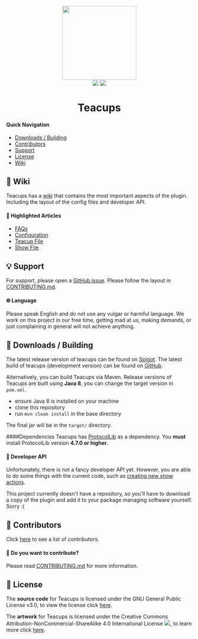 <p align="center">
<img src="https://leonardobishop.com/artwork/questcompass2-256.png" width="200" height="200"><br>
<img src="https://isitmaintained.com/badge/resolution/Berehum/teacups.svg">
<img src="https://isitmaintained.com/badge/open/Berehum/teacups.svg">
<h1 align="center">Teacups</h1>
</p>

#### Quick Navigation

- [Downloads / Building](#-downloads--building)
- [Contributors](#-contributors)
- [Support](#-support)
- [License](#-license)
- [Wiki](#-wiki)

## 📖 Wiki

Teacups has a [wiki](https://github.com/Berehum/teacups/wiki/) that contains the most important aspects of the plugin.
Including the layout of the config files and developer API.


#### 🌟 Highlighted Articles

- [FAQs](https://github.com/Berehum/teacups/wiki)
- [Configuration](https://github.com/Berehum/teacups/wiki/Config)
- [Teacup File](https://github.com/Berehum/teacups/wiki/Teacup-File)
- [Show File](https://github.com/Berehum/teacups/wiki/Show-File)


## 💡 Support

For support, please open a [GitHub issue](https://github.com/Berehum/teacups/issues).
Please follow the layout in [CONTRIBUTING.md](https://github.com/Berehum/teacups/blob/master/CONTRIBUTING.md).

#### 🌐 Language

Please speak English and do not use any vulgar or harmful language. We work on this project in our free time, getting
mad at us, making demands, or just complaining in general will not achieve anything.

## 💾 Downloads / Building

The latest release version of teacups can be found
on [Spigot](https://www.spigotmc.org/resources/). The latest build of teacups (development version)
can be found on [GitHub](https://github.com/Berehum/teacups/actions).

Alternatively, you can build Teacups  via Maven. Release versions of Teacups are built using **Java 8**, you can change
the target version in ``pom.xml``.

* ensure Java 8 is installed on your machine
* clone this repository
* run ``mvn clean install`` in the base directory

The final jar will be in the `target/` directory.

####Dependencies
Teacups has [ProtocolLib](https://www.spigotmc.org/resources/protocollib.1997/) as a dependency. 
You **must** install ProtocolLib version **4.7.0 or higher**.

#### 🧰 Developer API

Unfortunately, there is not a fancy developer API yet.
However, you are able to do some things with the current code, such as [creating new show actions](https://github.com/LMBishop/teacups/wiki/New-Show-Action).


This project currently doesn't have a repository, so you'll have to download a copy of the plugin and add it to your package managing software yourself. Sorry :(


## 👫 Contributors

Click [here](https://github.com/Berehum/teacups/graphs/contributors) to see a list of contributors.

#### 🤝 Do you want to contribute?

Please read  [CONTRIBUTING.md](https://github.com/Berehum/teacups/blob/master/CONTRIBUTING.md) for more information.

## 📜 License

The **source code** for Teacups is licensed under the GNU General Public License v3.0, to view the license
click [here](https://github.com/Berehum/teacups/blob/master/LICENSE.txt).

The **artwork** for Teacups is licensed under the Creative Commons Attribution-NonCommercial-ShareAlike 4.0 International
License ![](https://i.creativecommons.org/l/by-nc-sa/4.0/80x15.png), to learn more
click [here](https://creativecommons.org/licenses/by-nc-sa/4.0/).
